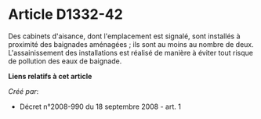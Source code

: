 # Article D1332-42

Des cabinets d'aisance, dont l'emplacement est signalé, sont installés à proximité des baignades aménagées ; ils sont au
moins au nombre de deux. L'assainissement des installations est réalisé de manière à éviter tout risque de pollution des eaux
de baignade.

**Liens relatifs à cet article**

_Créé par_:

  - Décret n°2008-990 du 18 septembre 2008 - art. 1
